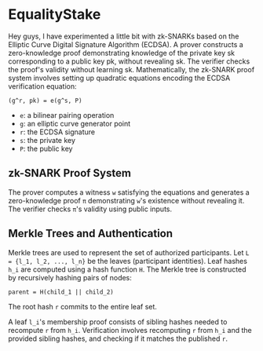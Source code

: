 # EqualityStake
Hey guys, I have experimented a little bit with zk-SNARKs based on the Elliptic Curve Digital Signature Algorithm (ECDSA). 
A prover constructs a zero-knowledge proof demonstrating knowledge of the private key sk corresponding to a public key pk, without revealing sk. The verifier checks the proof's validity without learning sk.
Mathematically, the zk-SNARK proof system involves setting up quadratic equations encoding the ECDSA verification equation:
```plaintext
(g^r, pk) = e(g^s, P)
```
- `e`: a bilinear pairing operation
- `g`: an elliptic curve generator point
- `r`: the ECDSA signature
- `s`: the private key
- `P`: the public key

## zk-SNARK Proof System

The prover computes a witness `w` satisfying the equations and generates a zero-knowledge proof `π` demonstrating `w`'s existence without revealing it. The verifier checks `π`'s validity using public inputs.

## Merkle Trees and Authentication

Merkle trees are used to represent the set of authorized participants. Let `L = {l_1, l_2, ..., l_n}` be the leaves (participant identities). Leaf hashes `h_i` are computed using a hash function `H`. The Merkle tree is constructed by recursively hashing pairs of nodes:

```plaintext
parent = H(child_1 || child_2)
```

The root hash `r` commits to the entire leaf set.

A leaf `l_i`'s membership proof consists of sibling hashes needed to recompute `r` from `h_i`. Verification involves recomputing `r` from `h_i` and the provided sibling hashes, and checking if it matches the published `r`.
